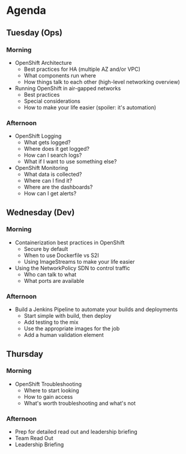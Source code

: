 # Agenda

## Tuesday (Ops)

### Morning

- OpenShift Architecture
  - Best practices for HA (multiple AZ and/or VPC)
  - What components run where
  - How things talk to each other (high-level networking overview)
- Running OpenShift in air-gapped networks
  - Best practices
  - Special considerations
  - How to make your life easier (spoiler: it's automation)

### Afternoon

- OpenShift Logging
  - What gets logged?
  - Where does it get logged?
  - How can I search logs?
  - What if I want to use something else?
- OpenShift Monitoring
  - What data is collected?
  - Where can I find it?
  - Where are the dashboards?
  - How can I get alerts?

## Wednesday (Dev)

### Morning

- Containerization best practices in OpenShift
  - Secure by default
  - When to use Dockerfile vs S2I
  - Using ImageStreams to make your life easier
- Using the NetworkPolicy SDN to control traffic
  - Who can talk to what
  - What ports are available

### Afternoon

- Build a Jenkins Pipeline to automate your builds and deployments
  - Start simple with build, then deploy
  - Add testing to the mix
  - Use the appropriate images for the job
  - Add a human validation element

## Thursday

### Morning

- OpenShift Troubleshooting
  - Where to start looking
  - How to gain access
  - What's worth troubleshooting and what's not

### Afternoon

- Prep for detailed read out and leadership briefing
- Team Read Out
- Leadership Briefing
